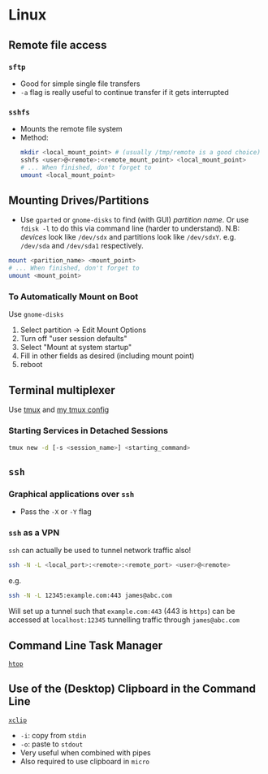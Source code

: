 # Linux

## Remote file access
### `sftp`
* Good for simple single file transfers
* `-a` flag is really useful to continue transfer if it gets interrupted

### `sshfs`
* Mounts the remote file system
* Method:
    ```bash
    mkdir <local_mount_point> # (usually /tmp/remote is a good choice)
    sshfs <user>@<remote>:<remote_mount_point> <local_mount_point>
    # ... When finished, don't forget to
    umount <local_mount_point>
    ```

## Mounting Drives/Partitions
* Use `gparted` or `gnome-disks` to find (with GUI) *partition name*. Or use `fdisk -l` to do this via command line (harder to understand). N.B: *devices* look like `/dev/sdx` and partitions look like `/dev/sdxY`. e.g. `/dev/sda` and `/dev/sda1` respectively.
```bash
mount <parition_name> <mount_point>
# ... When finished, don't forget to
umount <mount_point>
```

### To Automatically Mount on Boot
Use `gnome-disks`
1. Select partition -> Edit Mount Options
2. Turn off "user session defaults"
3. Select "Mount at system startup"
4. Fill in other fields as desired (including mount point)
5. reboot


## Terminal multiplexer
Use [tmux](https://github.com/tmux/tmux/wiki) and [my tmux config](https://github.com/jwblangley/tmux-config)

### Starting Services in Detached Sessions
```bash
tmux new -d [-s <session_name>] <starting_command>
```

## `ssh`
### Graphical applications over `ssh`
* Pass the `-X` or `-Y` flag
### `ssh` as a VPN
`ssh` can actually be used to tunnel network traffic also!
```bash
ssh -N -L <local_port>:<remote>:<remote_port> <user>@<remote>
```

e.g.
```bash
ssh -N -L 12345:example.com:443 james@abc.com
```

Will set up a tunnel such that `example.com:443` (443 is `https`) can be accessed at `localhost:12345` tunnelling traffic through `james@abc.com`

## Command Line Task Manager
[`htop`](https://github.com/hishamhm/htop)

## Use of the (Desktop) Clipboard in the Command Line
[`xclip`](https://github.com/astrand/xclip)
* `-i`: copy from `stdin`
* `-o`: paste to `stdout`
* Very useful when combined with pipes
* Also required to use clipboard in `micro`
